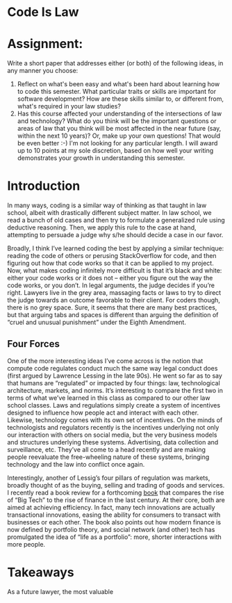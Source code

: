 # Code Is Law

# Assignment:
Write a short paper that addresses either (or both) of the following ideas, in any manner you choose:
1. Reflect on what's been easy and what's been hard about learning how to code this semester.  What particular traits or skills are important for software development?  How are these skills similar to, or different from, what's required in your law studies?
2. Has this course affected your understanding of the intersections of law and technology?  What do you think will be the important questions or areas of law that you think will be most affected in the near future (say, within the next 10 years)?
Or, make up your own questions! That would be even better :-)
I'm not looking for any particular length.  I will award up to 10 points at my sole discretion, based on how well your writing demonstrates your growth in understanding this semester.

# Introduction

In many ways, coding is a similar way of thinking as that taught in law school, albeit with drastically different subject matter. In law school, we read a bunch of old cases and then try to formulate a generalized rule using deductive reasoning. Then, we apply this rule to the case at hand, attempting to persuade a judge why s/he should decide a case in our favor.

Broadly, I think I’ve learned coding the best by applying a similar technique: reading the code of others or perusing StackOverflow for code, and then figuring out how that code works so that it can be applied to my project. Now, what makes coding infinitely more difficult is that it’s black and white: either your code works or it does not – either you figure out the way the code works, or you don’t. In legal arguments, the judge decides if you’re right. Lawyers live in the grey area, massaging facts or laws to try to direct the judge towards an outcome favorable to their client. For coders though, there is no grey space. Sure, it seems that there are many best practices, but that arguing tabs and spaces is different than arguing the definition of “cruel and unusual punishment” under the Eighth Amendment.

## Four Forces
One of the more interesting ideas I’ve come across is the notion that compute code regulates conduct much the same way legal conduct does (first argued by Lawrence Lessing in the late 90s). He went so far as to say that humans are “regulated” or impacted by four things: law, technological architecture, markets, and norms. It’s interesting to compare the first two in terms of what we’ve learned in this class as compared to our other law school classes. Laws and regulations simply create a system of incentives designed to influence how people act and interact with each other. Likewise, technology comes with its own set of incentives. On the minds of technologists and regulators recently is the incentives underlying not only our interaction with others on social media, but the very business models and structures underlying these systems. Advertising, data collection and surveillance, etc. They’ve all come to a head recently and are making people reevaluate the free-wheeling nature of these systems, bringing technology and the law into conflict once again.

Interestingly, another of Lessig’s four pillars of regulation was markets, broadly thought of as the buying, selling and trading of goods and services. I recently read a book review for a forthcoming [book](https://www.amazon.com/Efficiency-Paradox-What-Data-Cant/dp/1400041392/ref=sr_1_1?ie=UTF8&qid=1523197585&sr=8-1&keywords=edward+tenner&dpID=410-sIaaQaL&preST=_SY291_BO1,204,203,200_QL40_&dpSrc=srch/marginalrevol-20) that compares the rise of “Big Tech” to the rise of finance in the last century. At their core, both are aimed at achieving efficiency. In fact, many tech innovations are actually transactional innovations, easing the ability for consumers to transact with businesses or each other. The book also points out how modern finance is now defined by portfolio theory, and social network (and other) tech has promulgated the idea of “life as a portfolio”: more, shorter interactions with more people.

# Takeaways
As a future lawyer, the most valuable
